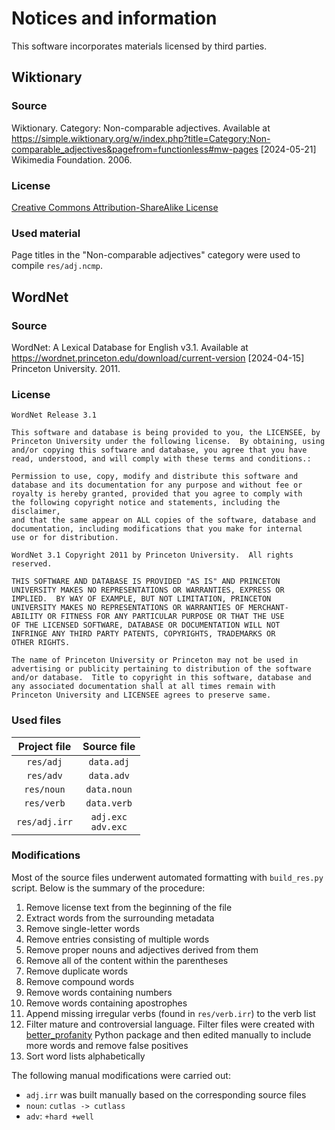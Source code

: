 # Notices and information

This software incorporates materials licensed by third parties.

## Wiktionary

### Source

Wiktionary. Category: Non-comparable adjectives. Available at https://simple.wiktionary.org/w/index.php?title=Category:Non-comparable_adjectives&pagefrom=functionless#mw-pages \[2024-05-21] Wikimedia Foundation. 2006.

### License

[Creative Commons Attribution-ShareAlike License](https://creativecommons.org/licenses/by-sa/4.0)

### Used material

Page titles in the "Non-comparable adjectives" category were used to compile `res/adj.ncmp`.

## WordNet

### Source

WordNet: A Lexical Database for English v3.1. Available at https://wordnet.princeton.edu/download/current-version \[2024-04-15] Princeton University. 2011.

### License

```text
WordNet Release 3.1

This software and database is being provided to you, the LICENSEE, by  
Princeton University under the following license.  By obtaining, using  
and/or copying this software and database, you agree that you have  
read, understood, and will comply with these terms and conditions.:  
  
Permission to use, copy, modify and distribute this software and  
database and its documentation for any purpose and without fee or  
royalty is hereby granted, provided that you agree to comply with  
the following copyright notice and statements, including the disclaimer,  
and that the same appear on ALL copies of the software, database and  
documentation, including modifications that you make for internal  
use or for distribution.  
  
WordNet 3.1 Copyright 2011 by Princeton University.  All rights reserved.  
  
THIS SOFTWARE AND DATABASE IS PROVIDED "AS IS" AND PRINCETON  
UNIVERSITY MAKES NO REPRESENTATIONS OR WARRANTIES, EXPRESS OR  
IMPLIED.  BY WAY OF EXAMPLE, BUT NOT LIMITATION, PRINCETON  
UNIVERSITY MAKES NO REPRESENTATIONS OR WARRANTIES OF MERCHANT-  
ABILITY OR FITNESS FOR ANY PARTICULAR PURPOSE OR THAT THE USE  
OF THE LICENSED SOFTWARE, DATABASE OR DOCUMENTATION WILL NOT  
INFRINGE ANY THIRD PARTY PATENTS, COPYRIGHTS, TRADEMARKS OR  
OTHER RIGHTS.  
  
The name of Princeton University or Princeton may not be used in  
advertising or publicity pertaining to distribution of the software  
and/or database.  Title to copyright in this software, database and  
any associated documentation shall at all times remain with  
Princeton University and LICENSEE agrees to preserve same.  
```

### Used files

| Project file  | Source file            |
|:-------------:|:----------------------:|
| `res/adj`     | `data.adj`             |
| `res/adv`     | `data.adv`             |
| `res/noun`    | `data.noun`            |
| `res/verb`    | `data.verb`            |
| `res/adj.irr` | `adj.exc`<br>`adv.exc` |

### Modifications

Most of the source files underwent automated formatting with `build_res.py` script. Below is the summary of the procedure:

1. Remove license text from the beginning of the file
2. Extract words from the surrounding metadata
3. Remove single-letter words
4. Remove entries consisting of multiple words
5. Remove proper nouns and adjectives derived from them
6. Remove all of the content within the parentheses
7. Remove duplicate words
8. Remove compound words
9. Remove words containing numbers
10. Remove words containing apostrophes
11. Append missing irregular verbs (found in `res/verb.irr`) to the verb list
12. Filter mature and controversial language. Filter files were created with [better_profanity](https://github.com/snguyenthanh/better_profanity) Python package and then edited manually to include more words and remove false positives
13. Sort word lists alphabetically

The following manual modifications were carried out:

* `adj.irr` was built manually based on the corresponding source files
* `noun`: `cutlas -> cutlass`
* `adv`: `+hard +well`

